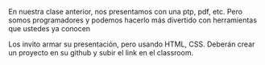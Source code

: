 En nuestra clase anterior, nos presentamos con una ptp, pdf, etc. Pero
somos programadores y podemos hacerlo más divertido con herramientas
que ustedes ya conocen

Los invito armar su presentación, pero usando HTML, CSS. Deberán crear un
proyecto en su github y subir el link en el classroom.